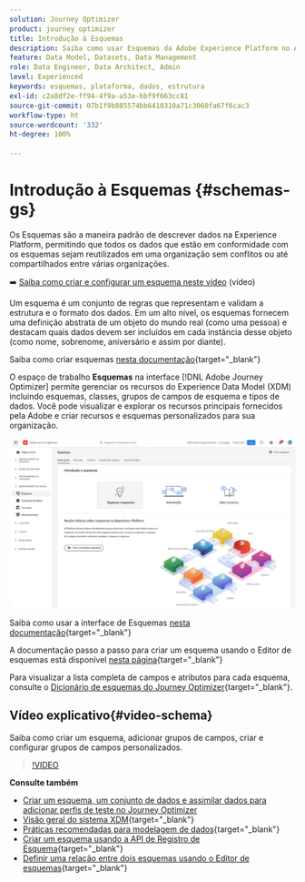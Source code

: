 ```yaml
---
solution: Journey Optimizer
product: journey optimizer
title: Introdução à Esquemas
description: Saiba como usar Esquemas da Adobe Experience Platform no Adobe Journey Optimizer
feature: Data Model, Datasets, Data Management
role: Data Engineer, Data Architect, Admin
level: Experienced
keywords: esquemas, plataforma, dados, estrutura
exl-id: c2a8df2e-ff94-4f9a-a53e-bbf9f663cc81
source-git-commit: 07b1f9b885574bb6418310a71c3060fa67f6cac3
workflow-type: ht
source-wordcount: '332'
ht-degree: 100%

---
```


# Introdução à Esquemas {#schemas-gs}

Os Esquemas são a maneira padrão de descrever dados na Experience Platform, permitindo que todos os dados que estão em conformidade com os esquemas sejam reutilizados em uma organização sem conflitos ou até compartilhados entre várias organizações.

➡️ [Saiba como criar e configurar um esquema neste vídeo](#video-schema) (vídeo)

Um esquema é um conjunto de regras que representam e validam a estrutura e o formato dos dados. Em um alto nível, os esquemas fornecem uma definição abstrata de um objeto do mundo real (como uma pessoa) e destacam quais dados devem ser incluídos em cada instância desse objeto (como nome, sobrenome, aniversário e assim por diante).

Saiba como criar esquemas [nesta documentação](https://experienceleague.adobe.com/docs/experience-platform/xdm/schema/composition.html?lang=pt-BR){target="_blank"}

O espaço de trabalho **Esquemas** na interface [!DNL Adobe Journey Optimizer] permite gerenciar os recursos do Experience Data Model (XDM) incluindo esquemas, classes, grupos de campos de esquema e tipos de dados. Você pode visualizar e explorar os recursos principais fornecidos pela Adobe e criar recursos e esquemas personalizados para sua organização.

![](assets/schemas-home.png)

Saiba como usar a interface de Esquemas [nesta documentação](https://experienceleague.adobe.com/docs/experience-platform/xdm/ui/overview.html?lang=pt-BR){target="_blank"}

A documentação passo a passo para criar um esquema usando o Editor de esquemas está disponível [nesta página](https://experienceleague.adobe.com/docs/experience-platform/xdm/tutorials/create-schema-ui.html?lang=pt-BR){target="_blank"}

Para visualizar a lista completa de campos e atributos para cada esquema, consulte o [Dicionário de esquemas do Journey Optimizer](https://experienceleague.adobe.com/tools/ajo-schemas/schema-dictionary.html?lang=pt-BR){target="_blank"}.


## Vídeo explicativo{#video-schema}

Saiba como criar um esquema, adicionar grupos de campos, criar e configurar grupos de campos personalizados.

>[!VIDEO](https://video.tv.adobe.com/v/334461?quality=12)

**Consulte também**

* [Criar um esquema, um conjunto de dados e assimilar dados para adicionar perfis de teste no Journey Optimizer](../audience/creating-test-profiles.md)
* [Visão geral do sistema XDM](https://experienceleague.adobe.com/docs/experience-platform/xdm/home.html?lang=pt-BR){target="_blank"}
* [Práticas recomendadas para modelagem de dados](https://experienceleague.adobe.com/docs/experience-platform/xdm/schema/best-practices.html?lang=pt-BR){target="_blank"}
* [Criar um esquema usando a API de Registro de Esquema](https://experienceleague.adobe.com/docs/experience-platform/xdm/tutorials/create-schema-api.html?lang=pt-BR){target="_blank"}
* [Definir uma relação entre dois esquemas usando o Editor de esquemas](https://experienceleague.adobe.com/docs/experience-platform/xdm/tutorials/relationship-ui.html?lang=pt-BR){target="_blank"}
